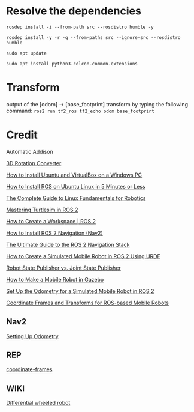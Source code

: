 # Resolve the dependencies
`rosdep install -i --from-path src --rosdistro humble -y`

`rosdep install -y -r -q --from-paths src --ignore-src --rosdistro humble`

`sudo apt update`

`sudo apt install python3-colcon-common-extensions`

# Transform
output of the [odom] -> [base_footprint] transform by typing the following command:
`ros2 run tf2_ros tf2_echo odom base_footprint`

# Credit
Automatic Addison

[3D Rotation Converter](https://www.andre-gaschler.com/rotationconverter/)

[How to Install Ubuntu and VirtualBox on a Windows PC](https://automaticaddison.com/how-to-install-ubuntu-and-virtualbox-on-a-windows-pc/)

[How to Install ROS on Ubuntu Linux in 5 Minutes or Less](https://automaticaddison.com/how-to-install-ros-on-ubuntu-linux-in-5-minutes-or-less/)

[The Complete Guide to Linux Fundamentals for Robotics](https://automaticaddison.com/the-complete-guide-to-linux-fundamentals-for-robotics/)

[Mastering Turtlesim in ROS 2](https://automaticaddison.com/mastering-turtlesim-in-ros-2-foxy-fitzroy/)

[How to Create a Workspace | ROS 2](https://automaticaddison.com/how-to-create-a-workspace-ros-2-foxy-fitzroy/)

[How to Install ROS 2 Navigation (Nav2)](https://automaticaddison.com/how-to-install-ros-2-navigation-nav2/)

[The Ultimate Guide to the ROS 2 Navigation Stack](https://automaticaddison.com/the-ultimate-guide-to-the-ros-2-navigation-stack/)

[How to Create a Simulated Mobile Robot in ROS 2 Using URDF](https://automaticaddison.com/how-to-create-a-simulated-mobile-robot-in-ros-2-using-urdf/)

[Robot State Publisher vs. Joint State Publisher](https://automaticaddison.com/robot-state-publisher-vs-joint-state-publisher/)

[How to Make a Mobile Robot in Gazebo](https://automaticaddison.com/how-to-make-a-mobile-robot-in-gazebo-ros2-foxy/)

[Set Up the Odometry for a Simulated Mobile Robot in ROS 2](https://automaticaddison.com/set-up-the-odometry-for-a-simulated-mobile-robot-in-ros-2/)

[Coordinate Frames and Transforms for ROS-based Mobile Robots](https://automaticaddison.com/coordinate-frames-and-transforms-for-ros-based-mobile-robots/)



Nav2
------
[Setting Up Odometry](https://navigation.ros.org/setup_guides/odom/setup_odom.html)

REP
------
[coordinate-frames](https://www.ros.org/reps/rep-0105.html#coordinate-frames)

WIKI
------
[Differential wheeled robot](https://en.wikipedia.org/wiki/Differential_wheeled_robot)
